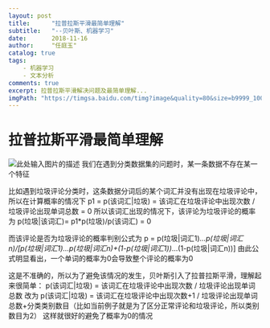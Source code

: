 ```yaml
---
layout: post
title:      "拉普拉斯平滑最简单理解"
subtitle:   "--贝叶斯、机器学习"
date:       2018-11-16
author:     "任庭玉"
catalog: true
tags:
    - 机器学习
    - 文本分析
comments: true
excerpt: 拉普拉斯平滑解决问题及最简单理解...
imgPath: "https://timgsa.baidu.com/timg?image&quality=80&size=b9999_10000&sec=1542356968078&di=935fbea9148363614cd7e9b46cdf4bcf&imgtype=0&src=http://5b0988e595225.cdn.sohucs.com/images/20180216/686bc5b48c394fca88f65e26cc2eeb8b.jpeg"
---
```


# 拉普拉斯平滑最简单理解
![此处输入图片的描述][1]
我们在遇到分类数据集的问题时，某一条数据不存在某一个特征

比如遇到垃圾评论分类时，这条数据分词后的某个词汇并没有出现在垃圾评论中，所以在计算概率的情况下
p1 = p(该词汇|垃圾) = 该词汇在垃圾评论中出现次数 / 垃圾评论出现单词总数 = 0
所以该词汇出现的情况下，该评论为垃圾评论的概率为
p(垃圾|该词汇)= p1*p(垃圾)/p(该词汇) = 0

而该评论是否为垃圾评论的概率判别公式为
p = p(垃圾|词汇1)*...*p(垃圾|词汇n)/[p(垃圾|词汇1)*...p(垃圾|词汇n)+(1-p(垃圾|词汇1))*...(1-p(垃圾|词汇n))]
由此公式明显看出，一个单词的概率为0会导致整个评论的概率为0

这是不准确的，所以为了避免该情况的发生，贝叶斯引入了拉普拉斯平滑，理解起来很简单：
p(该词汇|垃圾) = 该词汇在垃圾评论中出现次数 / 垃圾评论出现单词总数
改为
p(该词汇|垃圾) = 该词汇在垃圾评论中出现次数+1 / 垃圾评论出现单词总数+分类类别数目（比如当前例子就是为了区分正常评论和垃圾评论，所以类别数目为2）
这样就很好的避免了概率为0的情况


[1]: https://timgsa.baidu.com/timg?image&quality=80&size=b9999_10000&sec=1542356968078&di=935fbea9148363614cd7e9b46cdf4bcf&imgtype=0&src=http://5b0988e595225.cdn.sohucs.com/images/20180216/686bc5b48c394fca88f65e26cc2eeb8b.jpeg